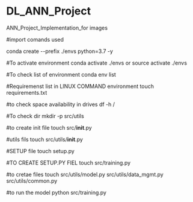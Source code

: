 # DL_ANN_Project
ANN_Project_Implementation_for images 


#import comands used 

conda create --prefix ./envs python=3.7 -y


#To activate environment 
conda activate ./envs
or 
source activate ./envs

#To check list of environment
conda env list

#Requiremenst list in LINUX COMMAND environment
touch requirements.txt 

#to check space availability in drives 
df -h / 

#To check dir 
mkdir -p src/utils 

#to create init file 
touch src/__init__.py

#utils fils 
touch src/utils/__init__.py


#SETUP file 
touch setup.py


#TO CREATE SETUP.PY FIEL 
touch src/training.py

#to cretae files 
touch src/utils/model.py src/utils/data_mgmt.py src/utils/common.py

#to run the model 
python src/training.py
